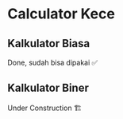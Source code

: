 # Calculator Kece
## Kalkulator Biasa
Done, sudah bisa dipakai ✅
## Kalkulator Biner
Under Construction 🏗️
